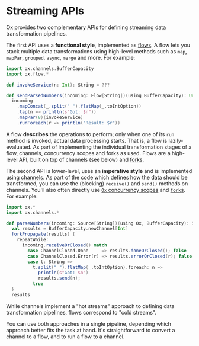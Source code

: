 # Streaming APIs

Ox provides two complementary APIs for defining streaming data transformation pipelines.

The first API uses a **functional style**, implemented as [flows](flows.md). A flow lets you stack multiple data transformations using high-level methods such as `map`, `mapPar`, `grouped`, `async`, `merge` and more. For example:

```scala
import ox.channels.BufferCapacity
import ox.flow.*

def invokeService(n: Int): String = ???

def sendParsedNumbers(incoming: Flow[String])(using BufferCapacity): Unit =
  incoming
    .mapConcat(_.split(" ").flatMap(_.toIntOption))
    .tap(n => println(s"Got: $n"))
    .mapPar(8)(invokeService)
    .runForeach(r => println("Result: $r"))
```

A flow **describes** the operations to perform; only when one of its `run` method is invoked, actual data processing starts. That is, a flow is lazily-evaluated. As part of implementing the individual transformation stages of a flow, channels, concurrency scopes and forks as used. Flows are a high-level API, built on top of channels (see below) and [forks](../structured-concurrency/fork-join.md).

The second API is lower-level, uses an **imperative style** and is implemented using [channels](channels.md). As part of the code which defines how the data should be transformed, you can use the (blocking) `receive()` and `send()` methods on channels. You'll also often directly use [`Ox` concurrency scopes](../structured-concurrency/index.md) and [`fork`s](../structured-concurrency/fork-join.md). For example:

```scala
import ox.*
import ox.channels.*

def parseNumbers(incoming: Source[String])(using Ox, BufferCapacity): Source[Int] =
  val results = BufferCapacity.newChannel[Int]
  forkPropagate(results) {
    repeatWhile:
      incoming.receiveOrClosed() match
        case ChannelClosed.Done     => results.doneOrClosed(); false
        case ChannelClosed.Error(r) => results.errorOrClosed(r); false
        case t: String => 
          t.split(" ").flatMap(_.toIntOption).foreach: n =>
            println(s"Got: $n")
            results.send(n);
          true
  }  
  results
```

While channels implement a "hot streams" approach to defining data transformation pipelines, flows correspond to "cold streams".

You can use both approaches in a single pipeline, depending which approach better fits the task at hand. It's straightforward to convert a channel to a flow, and to run a flow to a channel.

